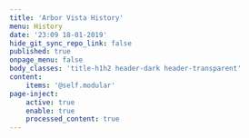 ```yaml
---
title: 'Arbor Vista History'
menu: History
date: '23:09 18-01-2019'
hide_git_sync_repo_link: false
published: true
onpage_menu: false
body_classes: 'title-h1h2 header-dark header-transparent'
content:
    items: '@self.modular'
page-inject:
    active: true
    enable: true
    processed_content: true
---
```


